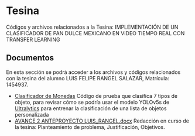 # Tesina
Códigos y archivos relacionados a la Tesina: IMPLEMENTACIÓN DE UN CLASIFICADOR DE PAN DULCE MEXICANO EN VIDEO TIEMPO REAL CON TRANSFER LEARNING


## Documentos
En esta sección se podrá acceder a los archivos y códigos relacionados con la tesina del alumno LUIS FELIPE RANGEL SALAZAR, Matrícula: 1454937.

- [Clasificador de Monedas](V3_YOLOV5_custom_training.ipynb) Código de prueba que clasifica 7 tipos de objeto, para revisar cómo se podría usar el modelo YOLOv5s de [Ultralytics](https://docs.ultralytics.com/es/yolov5/tutorials/train_custom_data/) para entrenar la clasificación de una lista de objetos personalizada
- [AVANCE 2 ANTEPROYECTO LUIS_RANGEL.docx](https://github.com/luisfelipe100/Tesina/blob/main/AVANCE%202%20ANTEPROYECTO%20LUIS_RANGEL.docx) Redacción en curso de la tesina: Planteamiento de problema, Justificación, Objetivos.
